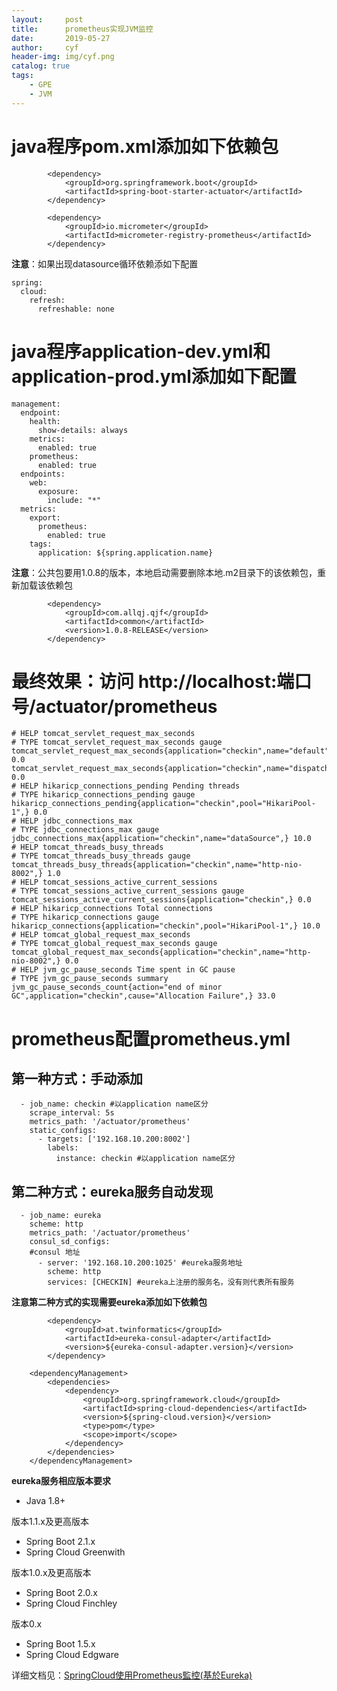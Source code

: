 ```yaml
---
layout:     post
title:      prometheus实现JVM监控
date:       2019-05-27
author:     cyf
header-img: img/cyf.png
catalog: true
tags:
    - GPE
    - JVM
---
```

# java程序pom.xml添加如下依赖包
```
        <dependency>
            <groupId>org.springframework.boot</groupId>
            <artifactId>spring-boot-starter-actuator</artifactId>
        </dependency>

        <dependency>
            <groupId>io.micrometer</groupId>
            <artifactId>micrometer-registry-prometheus</artifactId>
        </dependency>
```
**注意**：如果出现datasource循环依赖添如下配置
```
spring:
  cloud:
    refresh:
      refreshable: none
```
# java程序application-dev.yml和application-prod.yml添加如下配置
```
management:
  endpoint:
    health:
      show-details: always
    metrics:
      enabled: true
    prometheus:
      enabled: true
  endpoints:
    web:
      exposure:
        include: "*"
  metrics:
    export:
      prometheus:
        enabled: true
    tags:
      application: ${spring.application.name}
```
**注意**：公共包要用1.0.8的版本，本地启动需要删除本地.m2目录下的该依赖包，重新加载该依赖包
```
        <dependency>
            <groupId>com.allqj.qjf</groupId>
            <artifactId>common</artifactId>
            <version>1.0.8-RELEASE</version>
        </dependency>
```
# 最终效果：访问 http://localhost:端口号/actuator/prometheus
```
# HELP tomcat_servlet_request_max_seconds  
# TYPE tomcat_servlet_request_max_seconds gauge
tomcat_servlet_request_max_seconds{application="checkin",name="default",} 0.0
tomcat_servlet_request_max_seconds{application="checkin",name="dispatcherServlet",} 0.0
# HELP hikaricp_connections_pending Pending threads
# TYPE hikaricp_connections_pending gauge
hikaricp_connections_pending{application="checkin",pool="HikariPool-1",} 0.0
# HELP jdbc_connections_max  
# TYPE jdbc_connections_max gauge
jdbc_connections_max{application="checkin",name="dataSource",} 10.0
# HELP tomcat_threads_busy_threads  
# TYPE tomcat_threads_busy_threads gauge
tomcat_threads_busy_threads{application="checkin",name="http-nio-8002",} 1.0
# HELP tomcat_sessions_active_current_sessions  
# TYPE tomcat_sessions_active_current_sessions gauge
tomcat_sessions_active_current_sessions{application="checkin",} 0.0
# HELP hikaricp_connections Total connections
# TYPE hikaricp_connections gauge
hikaricp_connections{application="checkin",pool="HikariPool-1",} 10.0
# HELP tomcat_global_request_max_seconds  
# TYPE tomcat_global_request_max_seconds gauge
tomcat_global_request_max_seconds{application="checkin",name="http-nio-8002",} 0.0
# HELP jvm_gc_pause_seconds Time spent in GC pause
# TYPE jvm_gc_pause_seconds summary
jvm_gc_pause_seconds_count{action="end of minor GC",application="checkin",cause="Allocation Failure",} 33.0
```
# prometheus配置prometheus.yml
## 第一种方式：手动添加
```
  - job_name: checkin #以application name区分
    scrape_interval: 5s
    metrics_path: '/actuator/prometheus'
    static_configs:
      - targets: ['192.168.10.200:8002']
        labels:
          instance: checkin #以application name区分
```
## 第二种方式：eureka服务自动发现
```
  - job_name: eureka
    scheme: http
    metrics_path: '/actuator/prometheus'
    consul_sd_configs:
    #consul 地址
      - server: '192.168.10.200:1025' #eureka服务地址
        scheme: http 
        services: [CHECKIN] #eureka上注册的服务名，没有则代表所有服务
```
**注意第二种方式的实现需要eureka添加如下依赖包**
```
        <dependency>
            <groupId>at.twinformatics</groupId>
            <artifactId>eureka-consul-adapter</artifactId>
            <version>${eureka-consul-adapter.version}</version>
        </dependency>
        
    <dependencyManagement>
        <dependencies>
            <dependency>
                <groupId>org.springframework.cloud</groupId>
                <artifactId>spring-cloud-dependencies</artifactId>
                <version>${spring-cloud.version}</version>
                <type>pom</type>
                <scope>import</scope>
            </dependency>
        </dependencies>
    </dependencyManagement>
```
**eureka服务相应版本要求**
- Java 1.8+

版本1.1.x及更高版本
- Spring Boot 2.1.x
- Spring Cloud Greenwith

版本1.0.x及更高版本
- Spring Boot 2.0.x
- Spring Cloud Finchley

版本0.x
- Spring Boot 1.5.x
- Spring Cloud Edgware

详细文档见：[SpringCloud使用Prometheus監控(基於Eureka)](https://www.jishuwen.com/d/2M4h/zh-tw)

